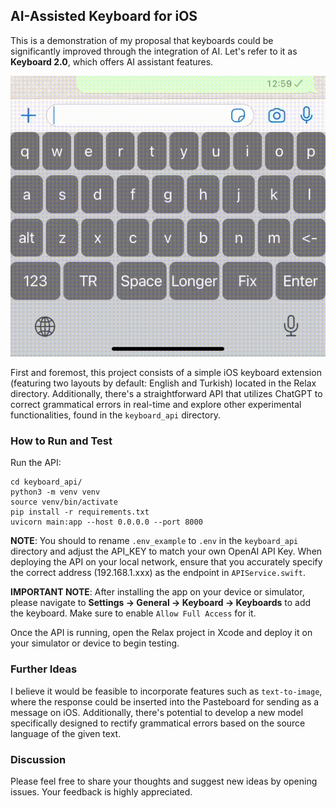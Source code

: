 ## AI-Assisted Keyboard for iOS

This is a demonstration of my proposal that keyboards could be significantly improved through the integration of AI. Let's refer to it as **Keyboard 2.0**, which offers AI assistant features.

![](demo.gif)

First and foremost, this project consists of a simple iOS keyboard extension (featuring two layouts by default: English and Turkish) located in the Relax directory. Additionally, there's a straightforward API that utilizes ChatGPT to correct grammatical errors in real-time and explore other experimental functionalities, found in the `keyboard_api` directory.

### How to Run and Test 

Run the API:

```
cd keyboard_api/
python3 -m venv venv
source venv/bin/activate
pip install -r requirements.txt
uvicorn main:app --host 0.0.0.0 --port 8000
```

**NOTE**: You should to rename `.env_example` to `.env` in the `keyboard_api` directory and adjust the API_KEY to match your own OpenAI API Key. When deploying the API on your local network, ensure that you accurately specify the correct address (192.168.1.xxx) as the endpoint in `APIService.swift`.

**IMPORTANT NOTE**: After installing the app on your device or simulator, please navigate to **Settings -> General -> Keyboard -> Keyboards** to add the keyboard. Make sure to enable `Allow Full Access` for it.

Once the API is running, open the Relax project in Xcode and deploy it on your simulator or device to begin testing.

### Further Ideas

I believe it would be feasible to incorporate features such as `text-to-image`, where the response could be inserted into the Pasteboard for sending as a message on iOS. Additionally, there's potential to develop a new model specifically designed to rectify grammatical errors based on the source language of the given text.

### Discussion

Please feel free to share your thoughts and suggest new ideas by opening issues. Your feedback is highly appreciated.